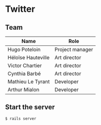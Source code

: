 # Twitter

## Team
| Name  | Role |
| ------------- | ------------- |
| Hugo Poteloin | Project manager  |
| Héloïse Hauteville  | Art director  |
| Victor Chartier  | Art director  |
| Cynthia Barbé  | Art director  |
| Mathieu Le Tyrant | Developer  |
| Arthur Mialon | Developer  |

## Start the server
```shell
$ rails server
```